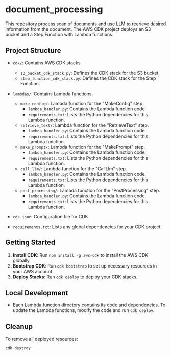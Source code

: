 # document_processing

This repository process scan of documents and use LLM to reerieve desired information from the document. 
The AWS CDK project deploys an S3 bucket and a Step Function with Lambda functions.

## Project Structure

- `cdk/`: Contains AWS CDK stacks.
  - `s3_bucket_cdk_stack.py`: Defines the CDK stack for the S3 bucket.
  - `step_function_cdk_stack.py`: Defines the CDK stack for the Step Function.

- `lambdas/`: Contains Lambda functions.
  - `make_config/`: Lambda function for the "MakeConfig" step.
    - `lambda_handler.py`: Contains the Lambda function code.
    - `requirements.txt`: Lists the Python dependencies for this Lambda function.
  - `retrieve_text/`: Lambda function for the "RetrieveText" step.
    - `lambda_handler.py`: Contains the Lambda function code.
    - `requirements.txt`: Lists the Python dependencies for this Lambda function.
  - `make_prompt/`: Lambda function for the "MakePrompt" step.
    - `lambda_handler.py`: Contains the Lambda function code.
    - `requirements.txt`: Lists the Python dependencies for this Lambda function.
  - `call_llm/`: Lambda function for the "CallLlm" step.
    - `lambda_handler.py`: Contains the Lambda function code.
    - `requirements.txt`: Lists the Python dependencies for this Lambda function.
  - `post_processing/`: Lambda function for the "PostProcessing" step.
    - `lambda_handler.py`: Contains the Lambda function code.
    - `requirements.txt`: Lists the Python dependencies for this Lambda function.

- `cdk.json`: Configuration file for CDK.
- `requirements.txt`: Lists any global dependencies for your CDK project.

## Getting Started

1. **Install CDK**: Run `npm install -g aws-cdk` to install the AWS CDK globally.
2. **Bootstrap CDK**: Run `cdk bootstrap` to set up necessary resources in your AWS account.
3. **Deploy Stacks**: Run `cdk deploy` to deploy your CDK stacks.

## Local Development

- Each Lambda function directory contains its code and dependencies. To update the Lambda functions, modify the code and run `cdk deploy`.

## Cleanup

To remove all deployed resources:

```bash
cdk destroy
